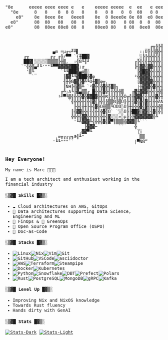 <div>
  <pre>                                                                                                                                                                                                                 
"8e      eeeee eeee eeee e   e    eeeee eeeee  e  ee   e eeee eeeee    eeeeeee eeee    eeeee e   e eeeee eeeee          
  "8e      8   8    8  8 8   8    8   8 8   8  8  88   8 8    8   "    8  8  8 8       8   8 8   8   8   8   "          
    e8"    8e  8eee 8e   8eee8    8e  8 8eee8e 8e 88  e8 8eee 8eeee    8e 8  8 8eee    8e  8 8e  8   8e  8eeee          
  e8"      88  88   88   88  8    88  8 88   8 88  8  8  88      88    88 8  8 88      88  8 88  8   88     88          
e8"        88  88ee 88e8 88  8    88ee8 88   8 88  8ee8  88ee 8ee88    88 8  8 88ee    88  8 88ee8   88  8ee88          
  </pre>
</div>
<div>
  <pre align="left">
                                                           ______           
                         __                          __╔╦╠╠╬╣▒▒▒░░░░__      
                  ▄m =µ╔«╝╩▌___                    :;Ü╠╠╠▒╬╬╠╬╬▒╠▒Ü░░▒░_    
       ╓╥_     __╔╓_╔╠/▀▀ `{╫██▓                  _░╠╠╬╬╬╣╣╠╠╬╠▒B╬▒ÜÑ░▒░_   
       ██▓▌░░░░░▒▒▒▒╠╬▒,__:╣Ñ╙╢╜                 ╓╠╣╣╣╫╬╬╬╬╠╠╢ÑÖ╬╟▓▓▓╣╬Ü░   
      `'╣╬▒▄╝╙'""╙▀▀▓▓▓▓▓██▓;╔_                  ╠╢▓▓╣▓▓╬╢╬╣╬▒░]╙╩╣▓╬▒╫▓`   
        '▒╚_         `╙╙███▓▄φ▒░_                 ╠▓█▓▓╬╣╬╬╠╬▒Ü░`  j╬╬╬Γ    
          `           ║▓▓╙╚▓███╬▓φ_              ²╬▓▓▓▓╣╬╬╬╬▒ÜÜ_    ``      
                      ╢╫╬Ñ▓▓╠▓╩╙Ü╫▓▒φ╦,_          [▓▓▓▓▓╬╬╣╬╬▒Ü∩            
                      ║ÑH╠╣▓▒╩_`²▓╬╣╬▓╬╣▓▒╖       |╬▓▓▓╬▓╬╬╬▒╬░░_           
                     ╔╩;A╚╟▓▄▒▒╓ █╬╬╣▓╬╢╢╬╬╬▒   ╔▓╫▓▓▓╬╬╣╬╬▒▒╠▒U`           
                    !╝▀╚▒╣╬╬╬▓╬▓▓█▓╬╬╬R╠╠╢╬╠╬Ü╦╣╬▓▓▓╣╢╬╬╬▓╬╫╬▒Ü░_           
                        `╣╬╬╬╬╢╬╣▓╣╠╬╠╠▒▒Ñ╠▒Ü╠╠╢╢▓╣▓╣▓╬╢╬╬ÄÑ╬╬░`            
                          ╟╬╣╬╫╟╬╣▓╬Ü╬▒▒╚ÜÜÜ░Ü╠╫╬╬╬▓╣▓╢╬╬╬╬▒▒Ü░`            
                         ║╣▓▓╬╬╣╢╣╬╢╬▓╣Ü` `░░Ü╠╟██▓╣▓▓╣╢▓╣╬╠╩_              
                         ╬╬╬╣▓▓╬╬╬╬╣╬╬╣▓░░░»░µ╠╠╟▓▓▓▓▓▓▓╣╩                  
                          '╙╝▓▓▓╩╣╬╬╣▓╣▓▀║▒▒▒╣▓▓▓▒╚```                      
                              ╟▓▓▓⌐        ``    ╬_                         
                            ,▓▓▀╙                 |░                        
                   ,≡╦╓╓╓╗Æ╣╨"                    _▒▒_                      
                  '╙╙"""``                       |▀ÑÑ^                      
  </pre>
</div>

<samp>

### Hey Everyone!
  
My name is Marc 🧑🏻‍💻

I am a tech architect and enthusiast working in the financial industry

#### ░▒▓█ Skills █▓▒░

- ☁️ Cloud architectures on AWS, GitOps
- 📐 Data architectures supporting Data Science, Engineering and ML
- 💸 FinOps & 🌿 GreenOps
- 📖 Open Source Program Office (OSPO)
- 📔 Doc-as-Code

#### ░▒▓█ Stacks █▓▒░

- ![Linux](https://img.shields.io/badge/-Linux-05122A?&logo=Linux&logoColor=FF)![Nix](https://img.shields.io/badge/-NixOS-05122A?style=flat&logo=nixos&logoColor=FF)![Vim](https://img.shields.io/badge/-VIM-05122A?style=flat&logo=neovim&logoColor=FF)![Git](https://img.shields.io/badge/-Git-05122A?style=flat&logo=git&logoColor=FF)
- ![GitHub](https://img.shields.io/badge/-GitHub-05122A?&logo=GitHub&logoColor=FF)![VSCode](https://img.shields.io/badge/-Visual_Studio_Code-05122A?&logo=visual-studio-code&logoColor=FF)![asciidoctor](https://img.shields.io/badge/-Asciidoctor-05122A?&logo=asciidoctor&logoColor=FF)
- ![AWS](https://img.shields.io/badge/-AWS-05122A?&logo=Amazon-AWS&logoColor=FF)![Terraform](https://img.shields.io/badge/-Terraform-05122A?&logo=Terraform&logoColor=FF)![Steampipe](https://img.shields.io/badge/-Steampipe-05122A?&logo=Steampipe&logoColor=FF)
- ![Docker](https://img.shields.io/badge/-Docker-05122A?&logo=Docker&logoColor=FF)![Kubernetes](https://img.shields.io/badge/-Kubernetes-05122A?&logo=Kubernetes&logoColor=FF)
- ![Python](https://img.shields.io/badge/-Python-05122A?&logo=Python&logoColor=FF)![Snowflake](https://img.shields.io/badge/-Snowflake-05122A?style=flat&logo=Snowflake&logoColor=FF)![DBT](https://img.shields.io/badge/-dbt-05122A?style=flat&logo=dbt&logoColor=FF)![Prefect](https://img.shields.io/badge/-Prefect-05122A?style=flat&logo=Prefect&logoColor=FF)![Polars](https://img.shields.io/badge/-Polars-05122A?style=flat&logo=Polars&logoColor=FF)
- ![Rust](https://img.shields.io/badge/-Rust-05122A?&logo=Rust&logoColor=FF)![PostgreSQL](https://img.shields.io/badge/-PostgreSQL-05122A?style=flat&logo=PostgreSQL&logoColor=FF)![MongoDB](https://img.shields.io/badge/-MongoDB-05122A?style=flat&logo=MongoDB&logoColor=FF)![gRPC](https://img.shields.io/badge/-gRPC-05122A?style=flat&logo=grpc&logoColor=FF)![Kafka](https://img.shields.io/badge/-Kafka-05122A?style=flat&logo=apache-kafka&logoColor=FF)

#### ░▒▓█ Level Up █▓▒░

- Improving Nix and NixOS knowledge
- Towards Rust fluency
- Hands dirty with GenAI

#### ░▒▓█ Stats █▓▒░

[![Stats-Dark](https://github-readme-stats.vercel.app/api?username=marc-0x01&disable_animations=true&text_bold=false&show_icons=false&hide_title=true&rank_icon=github&hide_border=true&text_color=FFFFFF&bg_color=00000000&theme=dark#gh-dark-mode-only)](https://github.com/anuraghazra/github-readme-stats#gh-dark-mode-only)
[![Stats-Light](https://github-readme-stats.vercel.app/api?username=marrc-0x01&disable_animations=true&text_bold=false&show_icons=false&hide_title=true&rank_icon=github&hide_border=true&text_color=FFFFFF&bg_color=00000000&theme=default#gh-light-mode-only)](https://github.com/anuraghazra/github-readme-stats#gh-light-mode-only)

</samp>

